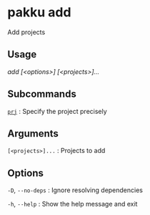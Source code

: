 # pakku add

Add projects

## Usage

<snippet id="snippet-cmd">

<var name="cmd">add</var>
<var name="params">[&lt;options&gt;] [&lt;projects&gt;]...</var>
<include from="_template_cmd.md" element-id="template-cmd"/>

</snippet>


## Subcommands

[`prj`](pakku-add-prj.md)
: Specify the project precisely

## Arguments

<snippet id="snippet-args">

`[<projects>]...`
: Projects to add

</snippet>

## Options

<snippet id="snippet-options-all">

<snippet id="snippet-options">

`-D`, `--no-deps`
: Ignore resolving dependencies

</snippet>

`-h`, `--help`
: Show the help message and exit

</snippet>
